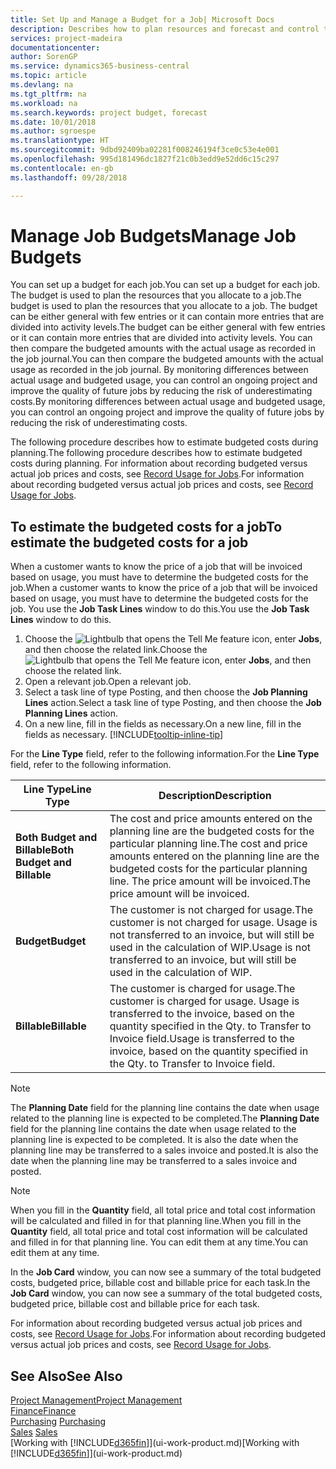 ```yaml
---
title: Set Up and Manage a Budget for a Job| Microsoft Docs
description: Describes how to plan resources and forecast and control the costs of a project by setting up a budget for each job.
services: project-madeira
documentationcenter: 
author: SorenGP
ms.service: dynamics365-business-central
ms.topic: article
ms.devlang: na
ms.tgt_pltfrm: na
ms.workload: na
ms.search.keywords: project budget, forecast
ms.date: 10/01/2018
ms.author: sgroespe
ms.translationtype: HT
ms.sourcegitcommit: 9dbd92409ba02281f008246194f3ce0c53e4e001
ms.openlocfilehash: 995d181496dc1827f21c0b3edd9e52dd6c15c297
ms.contentlocale: en-gb
ms.lasthandoff: 09/28/2018

---
```

# <a name="manage-job-budgets"></a><span data-ttu-id="aa3cb-103">Manage Job Budgets</span><span class="sxs-lookup"><span data-stu-id="aa3cb-103">Manage Job Budgets</span></span>
<span data-ttu-id="aa3cb-104">You can set up a budget for each job.</span><span class="sxs-lookup"><span data-stu-id="aa3cb-104">You can set up a budget for each job.</span></span> <span data-ttu-id="aa3cb-105">The budget is used to plan the resources that you allocate to a job.</span><span class="sxs-lookup"><span data-stu-id="aa3cb-105">The budget is used to plan the resources that you allocate to a job.</span></span> <span data-ttu-id="aa3cb-106">The budget can be either general with few entries or it can contain more entries that are divided into activity levels.</span><span class="sxs-lookup"><span data-stu-id="aa3cb-106">The budget can be either general with few entries or it can contain more entries that are divided into activity levels.</span></span> <span data-ttu-id="aa3cb-107">You can then compare the budgeted amounts with the actual usage as recorded in the job journal.</span><span class="sxs-lookup"><span data-stu-id="aa3cb-107">You can then compare the budgeted amounts with the actual usage as recorded in the job journal.</span></span> <span data-ttu-id="aa3cb-108">By monitoring differences between actual usage and budgeted usage, you can control an ongoing project and improve the quality of future jobs by reducing the risk of underestimating costs.</span><span class="sxs-lookup"><span data-stu-id="aa3cb-108">By monitoring differences between actual usage and budgeted usage, you can control an ongoing project and improve the quality of future jobs by reducing the risk of underestimating costs.</span></span>

<span data-ttu-id="aa3cb-109">The following procedure describes how to estimate budgeted costs during planning.</span><span class="sxs-lookup"><span data-stu-id="aa3cb-109">The following procedure describes how to estimate budgeted costs during planning.</span></span> <span data-ttu-id="aa3cb-110">For information about recording budgeted versus actual job prices and costs, see [Record Usage for Jobs](projects-how-record-job-usage.md).</span><span class="sxs-lookup"><span data-stu-id="aa3cb-110">For information about recording budgeted versus actual job prices and costs, see [Record Usage for Jobs](projects-how-record-job-usage.md).</span></span>  

## <a name="JobBudgetCosts"></a> <span data-ttu-id="aa3cb-111">To estimate the budgeted costs for a job</span><span class="sxs-lookup"><span data-stu-id="aa3cb-111">To estimate the budgeted costs for a job</span></span>
<span data-ttu-id="aa3cb-112">When a customer wants to know the price of a job that will be invoiced based on usage, you must have to determine the budgeted costs for the job.</span><span class="sxs-lookup"><span data-stu-id="aa3cb-112">When a customer wants to know the price of a job that will be invoiced based on usage, you must have to determine the budgeted costs for the job.</span></span> <span data-ttu-id="aa3cb-113">You use the **Job Task Lines** window to do this.</span><span class="sxs-lookup"><span data-stu-id="aa3cb-113">You use the **Job Task Lines** window to do this.</span></span>

1. <span data-ttu-id="aa3cb-114">Choose the ![Lightbulb that opens the Tell Me feature](media/ui-search/search_small.png "Tell me what you want to do") icon, enter **Jobs**, and then choose the related link.</span><span class="sxs-lookup"><span data-stu-id="aa3cb-114">Choose the ![Lightbulb that opens the Tell Me feature](media/ui-search/search_small.png "Tell me what you want to do") icon, enter **Jobs**, and then choose the related link.</span></span>  
2. <span data-ttu-id="aa3cb-115">Open a relevant job.</span><span class="sxs-lookup"><span data-stu-id="aa3cb-115">Open a relevant job.</span></span>
3. <span data-ttu-id="aa3cb-116">Select a task line of type Posting, and then choose the **Job Planning Lines** action.</span><span class="sxs-lookup"><span data-stu-id="aa3cb-116">Select a task line of type Posting, and then choose the **Job Planning Lines** action.</span></span>
4. <span data-ttu-id="aa3cb-117">On a new line, fill in the fields as necessary.</span><span class="sxs-lookup"><span data-stu-id="aa3cb-117">On a new line, fill in the fields as necessary.</span></span> [!INCLUDE[tooltip-inline-tip](includes/tooltip-inline-tip_md.md)]   

<span data-ttu-id="aa3cb-118">For the **Line Type** field, refer to the following information.</span><span class="sxs-lookup"><span data-stu-id="aa3cb-118">For the **Line Type** field, refer to the following information.</span></span>  

| <span data-ttu-id="aa3cb-119">Line Type</span><span class="sxs-lookup"><span data-stu-id="aa3cb-119">Line Type</span></span> | <span data-ttu-id="aa3cb-120">Description</span><span class="sxs-lookup"><span data-stu-id="aa3cb-120">Description</span></span> |
| --- | --- |
| <span data-ttu-id="aa3cb-121">**Both Budget and Billable**</span><span class="sxs-lookup"><span data-stu-id="aa3cb-121">**Both Budget and Billable**</span></span> |<span data-ttu-id="aa3cb-122">The cost and price amounts entered on the planning line are the budgeted costs for the particular planning line.</span><span class="sxs-lookup"><span data-stu-id="aa3cb-122">The cost and price amounts entered on the planning line are the budgeted costs for the particular planning line.</span></span> <span data-ttu-id="aa3cb-123">The price amount will be invoiced.</span><span class="sxs-lookup"><span data-stu-id="aa3cb-123">The price amount will be invoiced.</span></span> |
| <span data-ttu-id="aa3cb-124">**Budget**</span><span class="sxs-lookup"><span data-stu-id="aa3cb-124">**Budget**</span></span> |<span data-ttu-id="aa3cb-125">The customer is not charged for usage.</span><span class="sxs-lookup"><span data-stu-id="aa3cb-125">The customer is not charged for usage.</span></span> <span data-ttu-id="aa3cb-126">Usage is not transferred to an invoice, but will still be used in the calculation of WIP.</span><span class="sxs-lookup"><span data-stu-id="aa3cb-126">Usage is not transferred to an invoice, but will still be used in the calculation of WIP.</span></span> |
| <span data-ttu-id="aa3cb-127">**Billable**</span><span class="sxs-lookup"><span data-stu-id="aa3cb-127">**Billable**</span></span> |<span data-ttu-id="aa3cb-128">The customer is charged for usage.</span><span class="sxs-lookup"><span data-stu-id="aa3cb-128">The customer is charged for usage.</span></span> <span data-ttu-id="aa3cb-129">Usage is transferred to the invoice, based on the quantity specified in the Qty. to Transfer to Invoice field.</span><span class="sxs-lookup"><span data-stu-id="aa3cb-129">Usage is transferred to the invoice, based on the quantity specified in the Qty. to Transfer to Invoice field.</span></span> |

> [!NOTE]  
>   <span data-ttu-id="aa3cb-130">The **Planning Date** field for the planning line contains the date when usage related to the planning line is expected to be completed.</span><span class="sxs-lookup"><span data-stu-id="aa3cb-130">The **Planning Date** field for the planning line contains the date when usage related to the planning line is expected to be completed.</span></span> <span data-ttu-id="aa3cb-131">It is also the date when the planning line may be transferred to a sales invoice and posted.</span><span class="sxs-lookup"><span data-stu-id="aa3cb-131">It is also the date when the planning line may be transferred to a sales invoice and posted.</span></span>  

> [!NOTE]  
>   <span data-ttu-id="aa3cb-132">When you fill in the **Quantity** field, all total price and total cost information will be calculated and filled in for that planning line.</span><span class="sxs-lookup"><span data-stu-id="aa3cb-132">When you fill in the **Quantity** field, all total price and total cost information will be calculated and filled in for that planning line.</span></span> <span data-ttu-id="aa3cb-133">You can edit them at any time.</span><span class="sxs-lookup"><span data-stu-id="aa3cb-133">You can edit them at any time.</span></span>

<span data-ttu-id="aa3cb-134">In the **Job Card** window, you can now see a summary of the total budgeted costs, budgeted price, billable cost and billable price for each task.</span><span class="sxs-lookup"><span data-stu-id="aa3cb-134">In the **Job Card** window, you can now see a summary of the total budgeted costs, budgeted price, billable cost and billable price for each task.</span></span>

<span data-ttu-id="aa3cb-135">For information about recording budgeted versus actual job prices and costs, see [Record Usage for Jobs](projects-how-record-job-usage.md).</span><span class="sxs-lookup"><span data-stu-id="aa3cb-135">For information about recording budgeted versus actual job prices and costs, see [Record Usage for Jobs](projects-how-record-job-usage.md).</span></span>

## <a name="see-also"></a><span data-ttu-id="aa3cb-136">See Also</span><span class="sxs-lookup"><span data-stu-id="aa3cb-136">See Also</span></span>
[<span data-ttu-id="aa3cb-137">Project Management</span><span class="sxs-lookup"><span data-stu-id="aa3cb-137">Project Management</span></span>](projects-manage-projects.md)  
[<span data-ttu-id="aa3cb-138">Finance</span><span class="sxs-lookup"><span data-stu-id="aa3cb-138">Finance</span></span>](finance.md)  
<span data-ttu-id="aa3cb-139">[Purchasing](purchasing-manage-purchasing.md)       </span><span class="sxs-lookup"><span data-stu-id="aa3cb-139">[Purchasing](purchasing-manage-purchasing.md)       </span></span>  
<span data-ttu-id="aa3cb-140">[Sales](sales-manage-sales.md)    </span><span class="sxs-lookup"><span data-stu-id="aa3cb-140">[Sales](sales-manage-sales.md)    </span></span>  
<span data-ttu-id="aa3cb-141">[Working with [!INCLUDE[d365fin](includes/d365fin_md.md)]](ui-work-product.md)</span><span class="sxs-lookup"><span data-stu-id="aa3cb-141">[Working with [!INCLUDE[d365fin](includes/d365fin_md.md)]](ui-work-product.md)</span></span>  

